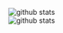 ![github stats](https://github-readme-stats.vercel.app/api?show_icons=true&username=aryan02420)<br/>
![github stats](https://github-readme-stats.vercel.app/api/top-langs/?layout=compact&username=aryan02420)
